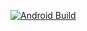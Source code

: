 [![Android Build](https://github.com/qtekfun/tippy/actions/workflows/build.yml/badge.svg)](https://github.com/qtekfun/tippy/actions/workflows/build.yml)